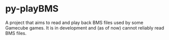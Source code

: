py-playBMS
==========

A project that aims to read and play back BMS files used by some Gamecube games.
It is in development and (as of now) cannot reliably read BMS files.
